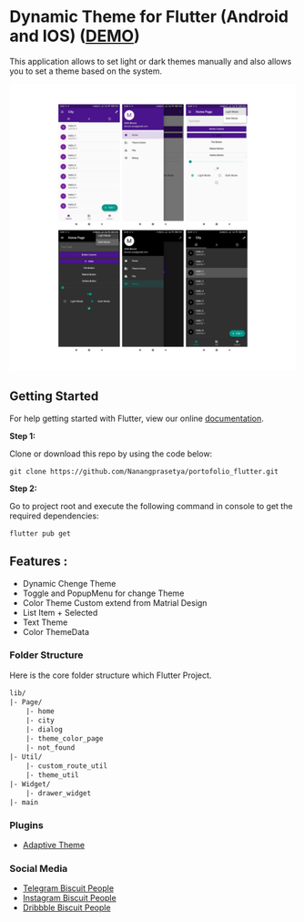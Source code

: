 # Dynamic Theme for Flutter (Android and IOS) ([DEMO](https://github.com/Nanangprasetya/portofolio_flutter.git))

This application allows to set light or dark themes manually and also allows you to set a theme based on the system.


![Image](assets/dynamic_theme.png)



## Getting Started

For help getting started with Flutter, view our online
[documentation](https://flutter.io/).

**Step 1:**

Clone or download this repo by using the code below:

```
git clone https://github.com/Nanangprasetya/portofolio_flutter.git
```

**Step 2:**

Go to project root and execute the following command in console to get the required dependencies:

```
flutter pub get
```

## Features :

* Dynamic Chenge Theme
* Toggle and PopupMenu for change Theme
* Color Theme Custom extend from Matrial Design
* List Item + Selected
* Text Theme
* Color ThemeData

### Folder Structure
Here is the core folder structure which Flutter Project.

```
lib/
|- Page/
    |- home
    |- city
    |- dialog
    |- theme_color_page
    |- not_found
|- Util/
    |- custom_route_util
    |- theme_util
|- Widget/
    |- drawer_widget
|- main
```

### Plugins

* [Adaptive Theme](https://pub.dev/packages/adaptive_theme)

### Social Media

* [Telegram Biscuit People](https://t.me/@Biscuit_People)
* [Instagram Biscuit People](https://www.instagram.com/uiux.biscuit/)
* [Dribbble Biscuit People](https://dribbble.com/biscuit_uiux)